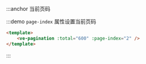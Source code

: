 :::anchor 当前页码

:::demo `page-index` 属性设置当前页码

```html
<template>
    <ve-pagination :total="600" :page-index="2" />
</template>
```

:::
